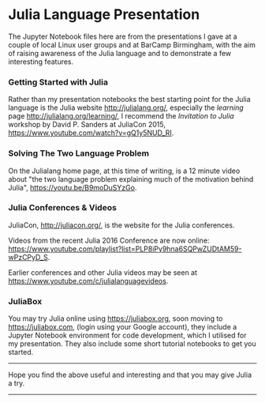 # Julia Language Presentation
The Jupyter Notebook files here are from the presentations I gave at a couple of local Linux user groups and at BarCamp Birmingham, with the aim of raising awareness of the Julia language and to demonstrate a few interesting features.

### Getting Started with Julia
Rather than my presentation notebooks the best starting point for the Julia language is the Julia website http://julialang.org/, especially the *learning* page http://julialang.org/learning/, I recommend the *Invitation to Julia* workshop by David P. Sanders at JuliaCon 2015, https://www.youtube.com/watch?v=gQ1y5NUD_RI.

### Solving The Two Language Problem
On the Julialang home page, at this time of writing, is a 12 minute video about "the two language problem explaining much of the motivation behind Julia", https://youtu.be/B9moDuSYzGo.

### Julia Conferences & Videos

JuliaCon, http://juliacon.org/, is the website for the Julia conferences.

Videos from the recent Julia 2016 Conference are now online:
https://www.youtube.com/playlist?list=PLP8iPy9hna6SQPwZUDtAM59-wPzCPyD_S.

Earlier conferences and other Julia videos may be seen at
https://www.youtube.com/c/julialanguagevideos.

### JuliaBox
You may try Julia online using https://juliabox.org, soon moving to https://juliabox.com, (login using your Google account), they include a Jupyter Notebook environment for code development, which I utilised for my presentation. They also include some short tutorial notebooks to get you started.
___
Hope you find the above useful and interesting and that you may give Julia a try.
___

